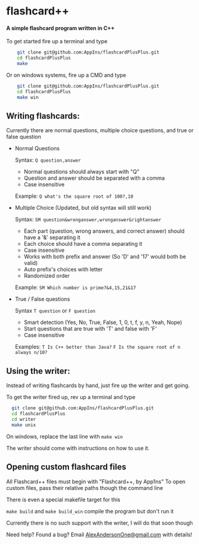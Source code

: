 # flashcard++
#### A simple flashcard program written in C++

To get started fire up a terminal and type
```sh
    git clone git@github.com:AppIns/flashcardPlusPlus.git
    cd flashcardPlusPlus
    make 
```
Or on windows systems, fire up a CMD and type
```sh
    git clone git@github.com:AppIns/flashcardPlusPlus.git
    cd flashcardPlusPlus
    make win
```

## Writing flashcards:

  Currently there are normal questions, multiple choice questions, and true or false question

  * Normal Questions

    Syntax: `Q question,answer`

    * Normal questions should always start with "Q"
    * Question and answer should be separated with a comma
    * Case insensitive

    Example: `Q what's the square root of 100?,10`

  * Multiple Choice (Updated, but old syntax will still work)

    Syntax: `SM question&wronganswer,wronganswer&rightanswer`

      * Each part (question, wrong answers, and correct answer) should have a '&' separating it
      * Each choice should have a comma separating it
      * Case insensitive
      * Works with both prefix and answer (So 'D' and '17' would both be valid)
      * Auto prefix's choices with letter
      * Randomized order

      Example: `SM Which number is prime?&4,15,21&17`

  * True / False questions

      Syntax `T question` or `F question`

      * Smart detection (Yes, No, True, False, 1, 0, t, f, y, n, Yeah, Nope)
      * Start questions that are true with 'T' and false with 'F'
      * Case insensitive

      Examples: `T Is C++ better than Java?`
                `F Is the square root of n always n/10?`

## Using the writer:

  Instead of writing flashcards by hand, just fire up the writer and get going.

  To get the writer fired up, rev up a terminal and type
  ```sh
    git clone git@github.com:AppIns/flashcardPlusPlus.git
    cd flashcardPlusPlus
    cd writer
    make unix
  ```
  On windows, replace the last line with `make win`

  The writer should come with instructions on how to use it.

## Opening custom flashcard files
  All Flashcard++ files must begin with "Flashcard++, by App1ns"
  To open custom files, pass their relative paths though the command line

  There is even a special makefile target for this

  `make build` and `make build_win` compile the program but don't run it

  Currently there is no such support with the writer, I will do that soon though

Need help? Found a bug? Email AlexAndersonOne@gmail.com with details!
